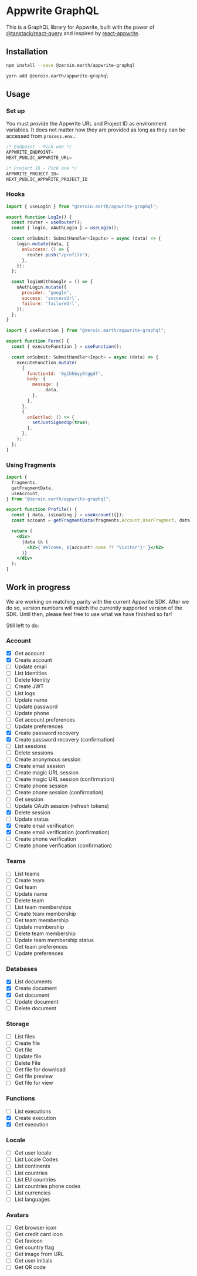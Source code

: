 # Appwrite GraphQL

This is a GraphQL library for Appwrite, built with the power of [@tanstack/react-query](https://github.com/TanStack/query) and inspired by [react-appwrite](https://github.com/react-appwrite/react-appwrite).

## Installation

```bash
npm install --save @zeroin.earth/appwrite-graphql

yarn add @zeroin.earth/appwrite-graphql
```

## Usage

### Set up
You must provide the Appwrite URL and Project ID as environment variables. It does not matter how they are provided as long as they can be accessed from `process.env.`:

```js
/* Endpoint - Pick one */
APPWRITE_ENDPOINT=
NEXT_PUBLIC_APPWRITE_URL=

/* Project ID - Pick one */
APPWRITE_PROJECT_ID=
NEXT_PUBLIC_APPWRITE_PROJECT_ID
```

### Hooks

```jsx
import { useLogin } from "@zeroin.earth/appwrite-graphql";

export function LogIn() {
  const router = useRouter();
  const { login, oAuthLogin } = useLogin();

  const onSubmit: SubmitHandler<Inputs> = async (data) => {
    login.mutate(data, {
      onSuccess: () => {
        router.push("/profile");
      },
    });
  };

  const loginWithGoogle = () => {
    oAuthLogin.mutate({
      provider: "google",
      success: 'successUrl',
      failure: 'failureUrl',
    });
  };
}
```

```jsx
import { useFunction } from "@zeroin.earth/appwrite-graphql";

export function Form() {
  const { executeFunction } = useFunction();

  const onSubmit: SubmitHandler<Input> = async (data) => {
    executeFunction.mutate(
      {
        functionId: '6gibhbyy6tggdf',
        body: {
          message: {
            ...data,
          },
        },
      },
      {
        onSettled: () => {
          setJustSignedUp(true);
        },
      },
    );
  };
}
```

### Using Fragments

```jsx
import {
  fragments,
  getFragmentData,
  useAccount,
} from "@zeroin.earth/appwrite-graphql";

export function Profile() {
  const { data, isLoading } = useAccount({});
  const account = getFragmentData(fragments.Account_UserFragment, data);

  return (
    <div>
      {data && (
        <h2>{`Welcome, ${account?.name ?? "Visitor"}!`}</h2>
      )}
    </div>
  );
}
```

## Work in progress

We are working on matching parity with the current Appwrite SDK. After we do so, version numbers will match the currently supported version of the SDK. Until then, please feel free to use what we have finished so far!

Still left to do:

### Account

- [x] Get account
- [x] Create account
- [ ] Update email
- [ ] List Identities
- [ ] Delete Identity
- [ ] Create JWT
- [ ] List logs
- [ ] Update name
- [ ] Update password
- [ ] Update phone
- [ ] Get account preferences
- [ ] Update preferences
- [x] Create password recovery
- [x] Create password recovery (confirmation)
- [ ] List sessions
- [ ] Delete sessions
- [ ] Create anonymous session
- [x] Create email session
- [ ] Create magic URL session
- [ ] Create magic URL session (confirmation)
- [ ] Create phone session
- [ ] Create phone session (confirmation)
- [ ] Get session
- [ ] Update OAuth session (refresh tokens)
- [x] Delete session
- [ ] Update status
- [x] Create email verification
- [x] Create email verification (confirmation)
- [ ] Create phone verification
- [ ] Create phone verification (confirmation)

### Teams

- [ ] List teams
- [ ] Create team
- [ ] Get team
- [ ] Update name
- [ ] Delete team
- [ ] List team memberships
- [ ] Create team membership
- [ ] Get team membership
- [ ] Update membership
- [ ] Delete team membership
- [ ] Update team membership status
- [ ] Get team preferences
- [ ] Update preferences

### Databases

- [X] List documents
- [X] Create document
- [X] Get document
- [ ] Update document
- [ ] Delete document

### Storage

- [ ] List files
- [ ] Create file
- [ ] Get file
- [ ] Update file
- [ ] Delete File
- [ ] Get file for download
- [ ] Get file preview
- [ ] Get file for view

### Functions

- [ ] List executions
- [X] Create execution
- [X] Get execution

### Locale

- [ ] Get user locale
- [ ] List Locale Codes
- [ ] List continents
- [ ] List countries
- [ ] List EU countries
- [ ] List countries phone codes
- [ ] List currencies
- [ ] List languages

### Avatars

- [ ] Get browser icon
- [ ] Get credit card icon
- [ ] Get favicon
- [ ] Get country flag
- [ ] Get image from URL
- [ ] Get user initials
- [ ] Get QR code